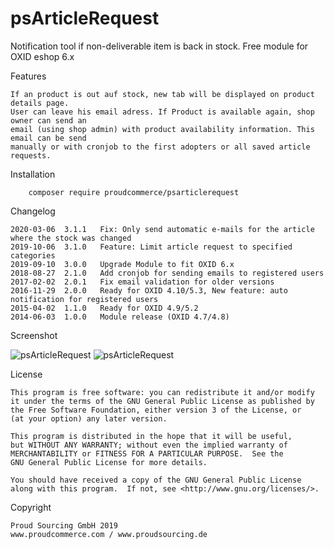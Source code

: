 psArticleRequest
=========

Notification tool if non-deliverable item is back in stock.
Free module for OXID eshop 6.x

Features

	If an product is out auf stock, new tab will be displayed on product details page.
	User can leave his email adress. If Product is available again, shop owner can send an
	email (using shop admin) with product availability information. This email can be send
	manually or with cronjob to the first adopters or all saved article requests.

Installation

```
	composer require proudcommerce/psarticlerequest
```

Changelog
	
	2020-03-06	3.1.1	Fix: Only send automatic e-mails for the article where the stock was changed
	2019-10-06	3.1.0	Feature: Limit article request to specified categories
    2019-09-10	3.0.0	Upgrade Module to fit OXID 6.x
	2018-08-27	2.1.0	Add cronjob for sending emails to registered users
	2017-02-02	2.0.1	Fix email validation for older versions
	2016-11-29	2.0.0	Ready for OXID 4.10/5.3, New feature: auto notification for registered users
	2015-04-02	1.1.0	Ready for OXID 4.9/5.2
	2014-06-03	1.0.0	Module release (OXID 4.7/4.8)

Screenshot

![psArticleRequest](https://raw.github.com/proudcommerce/psArticleRequest/master/psArticleRequest_screenshot.png)
![psArticleRequest](https://raw.github.com/proudcommerce/psArticleRequest/master/psArticleRequest_screenshot_admin.png)


License

    This program is free software: you can redistribute it and/or modify
    it under the terms of the GNU General Public License as published by
    the Free Software Foundation, either version 3 of the License, or
    (at your option) any later version.

    This program is distributed in the hope that it will be useful,
    but WITHOUT ANY WARRANTY; without even the implied warranty of
    MERCHANTABILITY or FITNESS FOR A PARTICULAR PURPOSE.  See the
    GNU General Public License for more details.

    You should have received a copy of the GNU General Public License
    along with this program.  If not, see <http://www.gnu.org/licenses/>.
    

Copyright

	Proud Sourcing GmbH 2019
	www.proudcommerce.com / www.proudsourcing.de
